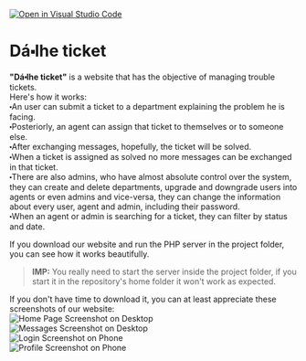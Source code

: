 [![Open in Visual Studio Code](https://classroom.github.com/assets/open-in-vscode-c66648af7eb3fe8bc4f294546bfd86ef473780cde1dea487d3c4ff354943c9ae.svg)](https://classroom.github.com/online_ide?assignment_repo_id=10572751&assignment_repo_type=AssignmentRepo)

# Dá⬝lhe ticket

__"Dá⬝lhe ticket"__ is a website that has the objective of managing trouble tickets.   
Here's how it works:  
⬝An user can submit a ticket to a department explaining the problem he is facing.  
⬝Posteriorly, an agent can assign that ticket to themselves or to someone else.  
⬝After exchanging messages, hopefully, the ticket will be solved.  
⬝When a ticket is assigned as solved no more messages can be exchanged in that ticket.  
⬝There are also admins, who have almost absolute control over the system, they can create and delete departments, upgrade and downgrade users into agents or even admins and vice-versa, they can change the information about every user, agent and admin, including their password.  
⬝When an agent or admin is searching for a ticket, they can filter by status and date.  

If you download our website and run the PHP server in the project folder, you can see how it works beautifully.  

> __IMP:__ You really need to start the server inside the project folder, if you start it in the repository's home folder it won't work as expected.  

If you don't have time to download it, you can at least appreciate these screenshots of our website:  
![Home Page Screenshot on Desktop]()  
![Messages Screenshot on Desktop]()  
![Login Screenshot on Phone]()  
![Profile Screenshot on Phone]()  
